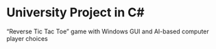 # University Project in C# #
“Reverse Tic Tac Toe” game with Windows GUI and AI-based computer player choices
